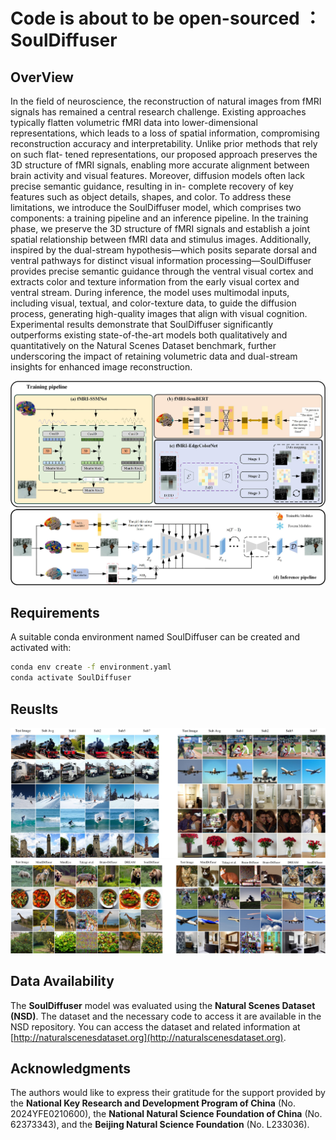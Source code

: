 # Code is about to be open-sourced ：SoulDiffuser

## OverView

In the field of neuroscience, the reconstruction of natural images from fMRI signals has remained a central research challenge.
Existing approaches typically flatten volumetric fMRI data into lower-dimensional representations, which leads to a loss of
spatial information, compromising reconstruction accuracy and interpretability. Unlike prior methods that rely on such flat-
tened representations, our proposed approach preserves the 3D structure of fMRI signals, enabling more accurate alignment
between brain activity and visual features. Moreover, diffusion models often lack precise semantic guidance, resulting in in-
complete recovery of key features such as object details, shapes, and color. To address these limitations, we introduce the
SoulDiffuser model, which comprises two components: a training pipeline and an inference pipeline. In the training phase, we
preserve the 3D structure of fMRI signals and establish a joint spatial relationship between fMRI data and stimulus images.
Additionally, inspired by the dual-stream hypothesis—which posits separate dorsal and ventral pathways for distinct visual
information processing—SoulDiffuser provides precise semantic guidance through the ventral visual cortex and extracts color
and texture information from the early visual cortex and ventral stream. During inference, the model uses multimodal inputs,
including visual, textual, and color-texture data, to guide the diffusion process, generating high-quality images that align with
visual cognition. Experimental results demonstrate that SoulDiffuser significantly outperforms existing state-of-the-art models
both qualitatively and quantitatively on the Natural Scenes Dataset benchmark, further underscoring the impact of retaining
volumetric data and dual-stream insights for enhanced image reconstruction.

![nc-31](Figure/nc-31.jpg)

## Requirements

A suitable conda environment named SoulDiffuser can be created and activated with:
```bash
conda env create -f environment.yaml
conda activate SoulDiffuser
```

## Reuslts
![nc-31](Figure/nc-41.jpg)
![nc-31](Figure/nc-42.jpg)

## Data Availability

The **SoulDiffuser** model was evaluated using the **Natural Scenes Dataset (NSD)**. The dataset and the necessary code to access it are available in the NSD repository. You can access the dataset and related information at [http://naturalscenesdataset.org](http://naturalscenesdataset.org).

## Acknowledgments

The authors would like to express their gratitude for the support provided by the **National Key Research and Development Program of China** (No. 2024YFE0210600), the **National Natural Science Foundation of China** (No. 62373343), and the **Beijing Natural Science Foundation** (No. L233036).



